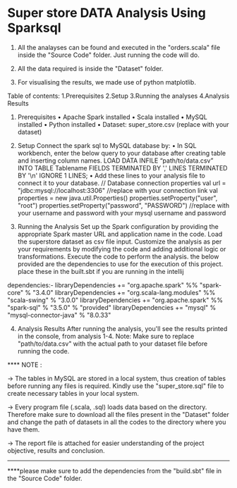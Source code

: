 # Super store DATA Analysis Using Sparksql


1. All the analayses can be found and executed in the "orders.scala" file inside the "Source Code" folder. Just running the code will do.

2.  All the data required is inside the "Dataset" folder.

3. For visualising the results, we made use of python matplotlib.

Table of contents:
1.Prerequisites
2.Setup
3.Running the analyses
4.Analysis Results 

1. Prerequisites
•	Apache Spark installed
•	Scala installed
•	MySQL installed 
•	Python installed
•	Dataset: super_store.csv (replace with your dataset)


2. Setup
Connect the spark sql to MySQL database by:
•	In SQL workbench, enter the below query to your database after creating table and inserting column names.
LOAD DATA INFILE “path/to/data.csv”
INTO TABLE Tablename
FIELDS TERMINATED BY ','
LINES TERMINATED BY '\n'
IGNORE 1 LINES;
•	Add these lines to your analysis file to connect it to your database.
// Database connection properties
val url = "jdbc:mysql://localhost:3306"          //replace with your connection link
val properties = new java.util.Properties()
properties.setProperty("user", "root")
properties.setProperty("password", "PASSWORD")      //replace with your username and password with your mysql username and password

3. Running the Analysis
Set up the Spark configuration by providing the appropriate Spark master URL and application name in the code.
Load the superstore dataset as csv file input.
Customize the analysis as per your requirements by modifying the code and adding additional logic or transformations.
Execute the code to perform the analysis.
the below provided are the dependencies to use for the execution of this project.
place these in the built.sbt if you are running in the intellij

dependencies:-
libraryDependencies += "org.apache.spark" %% "spark-core" % "3.4.0"
libraryDependencies += "org.scala-lang.modules" %% "scala-swing" % "3.0.0"
libraryDependencies += "org.apache.spark" %% "spark-sql" % "3.5.0" % "provided"
libraryDependencies += "mysql" % "mysql-connector-java" % "8.0.33"

4. Analysis Results
After running the analysis, you'll see the results printed in the console, from analysis 1-4.
Note: Make sure to replace "path/to/data.csv" with the actual path to your dataset file before running the code.


**** NOTE :
 
-> The tables in MySQL are stored in a local system, thus creation of tables before running any files is required. Kindly use the "super_store.sql" file to create necessary tables in your local system. 

-> Every program file (.scala, .sql) loads data based on the directory. Therefore make sure to download all the files present in the "Dataset" folder and change the path of datasets in all the codes to the directory where you have them.

-> The report file is attached for easier understanding of the project objective, results and conclusion.

----------------------------------------------------------------------------------------------------------------------------


****please make sure to add the dependencies from the "build.sbt" file in the "Source Code" folder.

